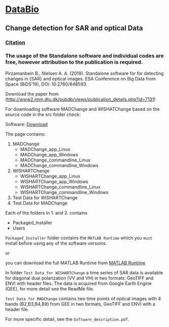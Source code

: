# [DataBio](https://www.databio.eu/en/)
## Change detection for SAR and optical Data
### [Citation](http://www2.imm.dtu.dk/pubdb/views/publication_details.php?id=7131)
### The usage of the Standalone software and individual codes are free, however attribution to the publication is required.

Pirzamanbein B., Nielsen A. A. (2019). Standalone software for for detecting changes in {SAR} and optical images. ESA Conference on Big Data from Space (BiDS'19), DOi: 10.2760/848593.

Download the paper from (http://www2.imm.dtu.dk/pubdb/views/publication_details.php?id=7131)


For downloading software MADChange and WISHATChange based on the source code in the src folder check:

Software: [Download](https://behnaz.pirzamanbin.name/PostDoc/)

The page contains:

1. MADChange
   * MADChange_app_Linux
   * MADChange_app_Windows
   * MADChange_commandline_Linux
   * MADChange_commandline_Windows
2. WISHARTChange
   * WISHARTChange_app_Linux
   * WISHARTChange_app_Windows
   * WISHARTChange_commandline_Linux
   * WISHARTChange_commandline_Windows
3. Test Data for WISHARTChange
4. Test Data for MADChange

Each of the folders in 1. and 2. contains
* Packaged_Installer
* Users

`Packaged_Installer` folder contains the `MATLAB Runtime` which you `must` install before using any of the software versions.

or

you can download the full MATLAB Runtime from
[MATLAB Runtime](https://se.mathworks.com/products/compiler/matlab-runtime.html)

In folder `Test Data for WISHARTChange` a time series of SAR data is available for diagonal dual polarization (VV and VH) in two formats: GeoTIFF and ENVI with header files. The data is acquired from Google Earth Engine (GEE), for more detail see the ReadMe file.

`Test Data for MADChange` contains two time points of optical images with 4 bands (B2,B3,B4,B8) from GEE in two formats, GeoTIFF and ENVI with a header file.

For more specific detail, see the `Software_description.pdf`.
